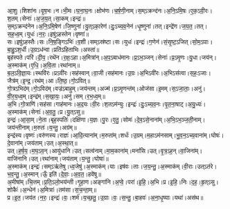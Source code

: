 

  
आ॒शुः।शिशा॑नः।वृ॒ष॒भः।न।भी॒मः।घ॒ना॒घ॒नः।क्षोभ॑णः।च॒र्ष॒णी॒नाम्।स॒म्ऽक्रन्द॑नः।अ॒नि॒ऽमि॒षः।ए॒क॒ऽवी॒रः।श॒तम्।सेनाः॑।अ॒ज॒य॒त्।सा॒कम्।इन्द्रः॑॥  
स॒म्ऽक्रन्द॑नेन।अ॒नि॒ऽमि॒षेण॑।जि॒ष्णुना॑।यु॒त्ऽका॒रेण॑।दुः॒ऽच्य॒व॒नेन॑।धृ॒ष्णुना॑।तत्।इन्द्रे॑ण।ज॒य॒त॒।तत्।स॒ह॒ध्व॒म्।युधः॑।न॒रः॒।इषु॑ऽहस्तेन।वृष्णा॑॥  
सः।इषु॑ऽहस्तैः।सः।नि॒ष॒ङ्गिऽभिः॑।व॒शी।सम्ऽस्र॑ष्टा।सः।युधः॑।इन्द्रः॑।ग॒णेन॑।सं॒सृ॒ष्ट॒ऽजित्।सो॒म॒ऽपाः।बा॒हु॒ऽश॒र्धी।उ॒ग्रऽध॑न्वा।प्रति॑ऽहिताभिः।अस्ता॑॥  
बृह॑स्पते।परि॑।दी॒य॒।रथे॑न।र॒क्षः॒ऽहा।अ॒मित्रा॑न्।अ॒प॒ऽबाध॑मानः।प्र॒ऽभ॒ञ्जन्।सेनाः॑।प्र॒ऽमृ॒णः।यु॒धा।जय॑न्।अ॒स्माक॑म्।ए॒धि॒।अ॒वि॒ता।रथा॑नाम्॥  
ब॒ल॒ऽवि॒ज्ञा॒यः।स्थवि॑रः।प्रऽवी॑रः।सह॑स्वान्।वा॒जी।सह॑मानः।उ॒ग्रः।अ॒भिऽवी॑रः।अ॒भिऽस॑त्वा।स॒हः॒ऽजाः।जैत्र॑म्।इ॒न्द्र॒।रथ॑म्।आ।ति॒ष्ठ॒।गो॒ऽवित्॥  
गो॒त्रऽभिद॑म्।गो॒ऽविद॑म्।वज्र॑ऽबाहुम्।जय॑न्तम्।अज्म॑।प्र॒ऽमृ॒णन्त॑म्।ओज॑सा।इ॒मम्।स॒ऽजा॒ताः॒।अनु॑।वी॒र॒य॒ध्व॒म्।इन्द्र॑म्।स॒खा॒यः॒।अनु॑।सम्।र॒भ॒ध्व॒म्॥  
अ॒भि।गो॒त्राणि॑।सह॑सा।गाह॑मानः।अ॒द॒यः।वी॒रः।श॒तऽम॑न्युः।इन्द्रः॑।दुः॒ऽच्य॒व॒नः।पृ॒त॒ना॒षाट्।अ॒यु॒ध्यः॑।अ॒स्माक॑म्।सेनाः॑।अ॒व॒तु॒।प्र।यु॒त्ऽसु॥  
इन्द्रः॑।आ॒सा॒म्।ने॒ता।बृह॒स्पतिः॑।दक्षि॑णा।य॒ज्ञः।पु॒रः।ए॒तु॒।सोमः॑।दे॒व॒ऽसे॒नाना॑म्।अ॒भि॒ऽभ॒ञ्ज॒ती॒नाम्।जय॑न्तीनाम्।म॒रुतः॑।य॒न्तु॒।अग्र॑म्॥  
इन्द्र॑स्य।वृष्णः॑।वरु॑णस्य।राज्ञः॑।आ॒दि॒त्याना॑म्।म॒रुता॑म्।शर्धः॑।उ॒ग्रम्।म॒हाऽम॑नसाम्।भु॒व॒न॒ऽच्य॒वाना॑म्।घोषः॑।दे॒वाना॑म्।जय॑ताम्।उत्।अ॒स्था॒त्॥  
उत्।ह॒र्ष॒य॒।म॒घ॒ऽव॒न्।आयु॑धानि।उत्।सत्व॑नाम्।मा॒म॒काना॑म्।मनां॑सि।उत्।वृ॒त्र॒ऽह॒न्।वा॒जिना॑म्।वाजि॑नानि।उत्।रथा॑नाम्।जय॑ताम्।य॒न्तु॒।घोषाः॑॥  
अ॒स्माक॑म्।इन्द्रः॑।सम्ऽऋ॑तेषु।ध्व॒जेषु॑।अ॒स्माक॑म्।याः।इष॑वः।ताः।ज॒य॒न्तु॒।अ॒स्माक॑म्।वी॒राः।उत्ऽत॑रे।भ॒व॒न्तु॒।अ॒स्मान्।ऊँ॒ इति॑।दे॒वाः॒।अ॒व॒त॒।हवे॑षु॥  
अ॒मीषा॑म्।चि॒त्तम्।प्र॒ति॒ऽलो॒भय॑न्ती।गृ॒हा॒ण।अङ्गा॑नि।अ॒प्वे॒।परा॑।इ॒हि॒।अ॒भि।प्र।इ॒हि॒।निः।द॒ह॒।हृ॒त्ऽसु।शोकैः॑।अ॒न्धेन॑।अ॒मित्राः॑।तम॑सा।स॒च॒न्ता॒म्॥  
प्र।इ॒त॒।जय॑त।न॒रः॒।इन्द्रः॑।वः॒।शर्म॑।य॒च्छ॒तु॒।उ॒ग्राः।वः॒।स॒न्तु॒।बा॒हवः॑।अ॒ना॒धृ॒ष्याः।यथा॑।अस॑थ॥  
